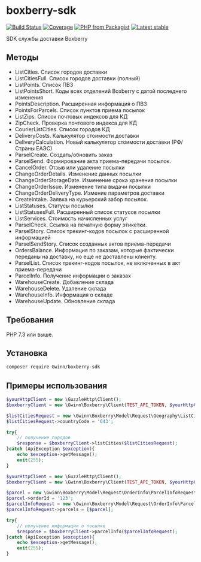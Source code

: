 # boxberry-sdk

[![Build Status](https://github.com/gwinn/boxberry-sdk/workflows/CI/badge.svg)](https://github.com/gwinn/boxberry-sdk/actions)
[![Coverage](https://img.shields.io/codecov/c/gh/gwinn/boxberry-sdk/master.svg?logo=github&logoColor=white)](https://codecov.io/gh/gwinn/boxberry-sdk)
[![PHP from Packagist](https://img.shields.io/packagist/php-v/gwinn/boxberry-sdk.svg?logo=php&logoColor=white)](https://packagist.org/packages/gwinn/boxberry-sdk)
[![Latest stable](https://img.shields.io/packagist/v/gwinn/boxberry-sdk.svg)](https://packagist.org/packages/gwinn/boxberry-sdk)

SDK службы доставки Boxberry

## Методы

- ListCities. Список городов доставки
- ListCitiesFull. Список городов доставки (полный)
- ListPoints. Список ПВЗ
- ListPointsShort. Коды всех отделений Boxberry c датой последнего изменения
- PointsDescription. Расширенная информация о ПВЗ
- PointsForParcels. Список пунктов приема посылок
- ListZips. Список почтовых индексов для КД
- ZipCheck. Проверка почтового индекса для КД
- CourierListCities. Список городов КД
- DeliveryCosts. Калькулятор стоимости доставки
- DeliveryCalculation. Новый калькулятор стоимости доставки (РФ/Страны ЕАЭС)
- ParselCreate. Создать/обновить заказ
- ParselSend. Формирование акта приема-передачи посылок.
- CancelOrder. Отзыв или удаление посылки
- ChangeOrderDetails. Изменение данных посылки
- ChangeOrderStorageDate. Изменение срока хранения посылки
- ChangeOrderIssue. Изменение типа выдачи посылки
- ChangeOrderDeliveryType. Измение параметров доставки
- CreateIntake. Заявка на курьерский забор посылок.
- ListStatuses. Статусы посылки
- ListStatusesFull. Расширенный список статусов посылки
- ListServices. Стоимость начисленных услуг
- ParselCheck. Ссылка на печатную форму этикетки.
- ParselStory. Список трекинг-кодов посылок с расширенной информацией
- ParselSendStory. Список созданных актов приема-передачи
- OrdersBalance. Информация по заказам, которые фактически переданы на доставку, но еще не доставлены клиенту.
- ParselList. Список трекинг-кодов посылок, не включенных в акт приема-передачи
- ParcelInfo. Получение информации о заказах
- WarehouseCreate. Добавление склада
- WarehouseDelete. Удаление склада
- WarehouseInfo. Информация о складе
- WarehouseUpdate. Обновление склада

## Требования

PHP 7.3 или выше.

## Установка

```bash
composer require Gwinn/boxberry-sdk
```

## Примеры использования

```php
$yourHttpClient = new \GuzzleHttp\Client();
$boxberryClient = new \Gwinn\Boxberry\Client(TEST_API_TOKEN, $yourHttpClient);

$listCitiesRequest = new \Gwinn\Boxberry\Model\Request\Geography\ListCitiesRequest();
$listCitiesRequest->countryCode = '643';

try{
    // получение городов
    $response = $boxberryClient->listCities($listCitiesRequest);
}catch (ApiException $exception){
    echo $exception->getMessage();
    exit(255);
}
```

```php
$yourHttpClient = new \GuzzleHttp\Client();
$boxberryClient = new \Gwinn\Boxberry\Client(TEST_API_TOKEN, $yourHttpClient);

$parcel = new \Gwinn\Boxberry\Model\Request\OrderInfo\ParcelInfoRequest\Parcel();
$parcel->orderId = '123';
$parcelInfoRequest = new \Gwinn\Boxberry\Model\Request\OrderInfo\ParcelInfoRequest();
$parcelInfoRequest->parcels = [$parcel];

try{
    // получение информации о посылке
    $response = $boxberryClient->parcelInfo($parcelInfoRequest);
}catch (ApiException $exception){
    echo $exception->getMessage();
    exit(255);
}
```
